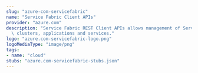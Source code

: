 ```yaml
---
slug: "azure-com-servicefabric"
name: "Service Fabric Client APIs"
provider: "azure.com"
description: "Service Fabric REST Client APIs allows management of Service Fabric\
  \ clusters, applications and services."
logo: "azure.com-servicefabric-logo.png"
logoMediaType: "image/png"
tags:
- name: "cloud"
stubs: "azure.com-servicefabric-stubs.json"
---
```

